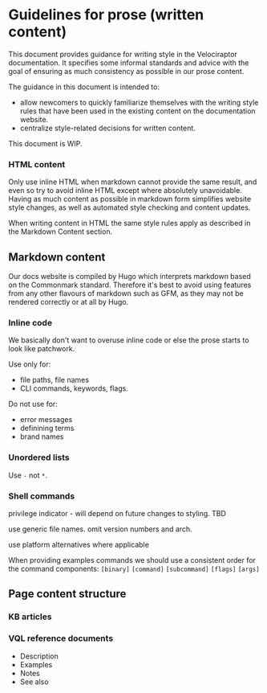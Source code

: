 # Guidelines for prose (written content)

This document provides guidance for writing style in the Velociraptor
documentation. It specifies some informal standards and advice with the goal of
ensuring as much consistency as possible in our prose content.

The guidance in this document is intended to:
- allow newcomers to quickly familiarize themselves with the writing style rules
  that have been used in the existing content on the documentation website.
- centralize style-related decisions for written content.

This document is WIP.

### HTML content

Only use inline HTML when markdown cannot provide the same result, and even so
try to avoid inline HTML except where absolutely unavoidable. Having as much
content as possible in markdown form simplifies website style changes, as well
as automated style checking and content updates.

When writing content in HTML the same style rules apply as described in the
Markdown Content section.

## Markdown content

Our docs website is compiled by Hugo which interprets markdown based on the
Commonmark standard. Therefore it's best to avoid using features from any other
flavours of markdown such as GFM, as they may not be rendered correctly or at
all by Hugo.

### Inline code

We basically don't want to overuse inline code or else the prose starts to look
like patchwork.

Use only for:

- file paths, file names
- CLI commands, keywords, flags.

Do not use for:

- error messages
- definining terms
- brand names

### Unordered lists

Use `-` not `*`.

### Shell commands

privilege indicator - will depend on future changes to styling. TBD

use generic file names. omit version numbers and arch.

use platform alternatives where applicable

When providing examples commands we should use a consistent order for the
command components: `[binary]` `[command]` `[subcommand]` `[flags]` `[args]`

## Page content structure

### KB articles


### VQL reference documents

- Description
- Examples
- Notes
- See also
